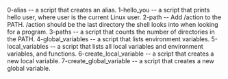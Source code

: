 0-alias -- a script that creates an alias.
1-hello_you -- a script that prints hello user, where user is the current Linux user.
2-path -- Add /action to the PATH. /action should be the last directory the shell looks into when looking for a program.
3-paths -- a script that counts the number of directories in the PATH.
4-global_variables -- a script that lists environment variables.
5-local_variables -- a script that lists all local variables and environment variables, and functions.
6-create_local_variable -- a script that creates a new local variable.
7-create_global_variable -- a script that creates a new global variable.
